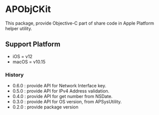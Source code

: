 # APObjCKit

This package, provide Objective-C part of share code in Apple Platform helper utility.

## Support Platform

- iOS = v12
- macOS = v10.15

### History

- 0.6.0 : provide API for Network Interface key.
- 0.5.0 : provide API for IPv4 Address validation.
- 0.4.0 : provide API for get number from NSDate.
- 0.3.0 : provide API for OS version, from APSysUtility.
- 0.2.0 : provide package version

